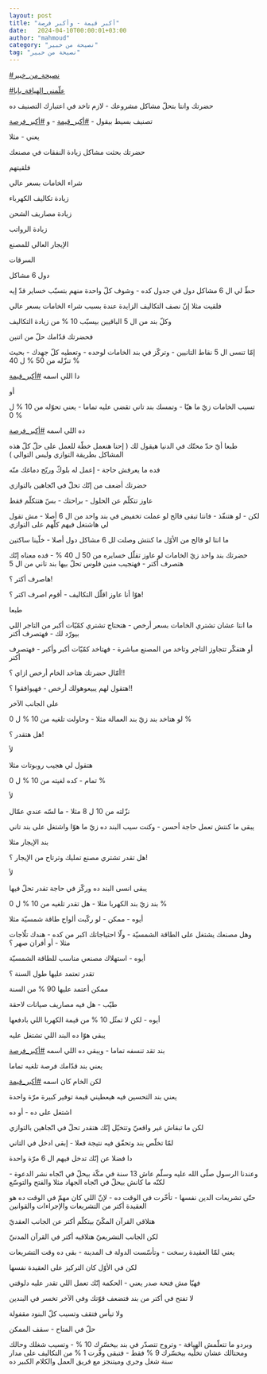 ```yaml
---
layout: post
title: "أكبر قيمة - وأكبر فرصة"
date:   2024-04-10T00:00:01+03:00
author: "mahmoud"
category: "نصيحة من خبير"
tag: "نصيحة من خبير"
---
```



[<u>\#نصيحة\_من\_خبير</u>](https://www.facebook.com/hashtag/%D9%86%D8%B5%D9%8A%D8%AD%D8%A9_%D9%85%D9%86_%D8%AE%D8%A8%D9%8A%D8%B1?__eep__=6&__cft__%5b0%5d=AZX5-Afm2C7QubxWq_QCvdMR4TXG72pXRo-MOWN584EF7U51VPENWPFiBvHjexuRy0LztdknwWH-LAHroN_eIvT1JL5qiyM6Xr2ZH9fMVNmFoVSmRSA_wIdRsIXehaEdxoL5bQQZni-0BvaPx4YKnnoBxhQS-NjyiE_iPKTRICuhKA6WF2LREYzyvG_CzuVnlnY&__tn__=*NK-R)




[<u>\#علّمني\_الهيافة\_يابا</u>](https://www.facebook.com/hashtag/%D8%B9%D9%84%D9%91%D9%85%D9%86%D9%8A_%D8%A7%D9%84%D9%87%D9%8A%D8%A7%D9%81%D8%A9_%D9%8A%D8%A7%D8%A8%D8%A7?__eep__=6&__cft__%5b0%5d=AZX5-Afm2C7QubxWq_QCvdMR4TXG72pXRo-MOWN584EF7U51VPENWPFiBvHjexuRy0LztdknwWH-LAHroN_eIvT1JL5qiyM6Xr2ZH9fMVNmFoVSmRSA_wIdRsIXehaEdxoL5bQQZni-0BvaPx4YKnnoBxhQS-NjyiE_iPKTRICuhKA6WF2LREYzyvG_CzuVnlnY&__tn__=*NK-R)




حضرتك وانتا بتحلّ مشاكل مشروعك - لازم تاخد في اعتبارك
التصنيف ده

تصنيف بسيط بيقول -
[<u>\#أكبر\_قيمة</u>](https://www.facebook.com/hashtag/%D8%A3%D9%83%D8%A8%D8%B1_%D9%82%D9%8A%D9%85%D8%A9?__eep__=6&__cft__%5b0%5d=AZX5-Afm2C7QubxWq_QCvdMR4TXG72pXRo-MOWN584EF7U51VPENWPFiBvHjexuRy0LztdknwWH-LAHroN_eIvT1JL5qiyM6Xr2ZH9fMVNmFoVSmRSA_wIdRsIXehaEdxoL5bQQZni-0BvaPx4YKnnoBxhQS-NjyiE_iPKTRICuhKA6WF2LREYzyvG_CzuVnlnY&__tn__=*NK-R) -
و
[<u>\#أكبر\_فرصة</u>](https://www.facebook.com/hashtag/%D8%A3%D9%83%D8%A8%D8%B1_%D9%81%D8%B1%D8%B5%D8%A9?__eep__=6&__cft__%5b0%5d=AZX5-Afm2C7QubxWq_QCvdMR4TXG72pXRo-MOWN584EF7U51VPENWPFiBvHjexuRy0LztdknwWH-LAHroN_eIvT1JL5qiyM6Xr2ZH9fMVNmFoVSmRSA_wIdRsIXehaEdxoL5bQQZni-0BvaPx4YKnnoBxhQS-NjyiE_iPKTRICuhKA6WF2LREYzyvG_CzuVnlnY&__tn__=*NK-R)




يعني - مثلا

حضرتك بحثت مشاكل زيادة النفقات في مصنعك

فلقيتهم

شراء الخامات بسعر عالي

زيادة تكاليف الكهرباء

زيادة مصاريف الشحن

زيادة الرواتب

الإيجار العالي للمصنع

السرقات




دول 6 مشاكل




حطّ لي ال 6 مشاكل دول في جدول كده - وشوف كلّ واحدة منهم
بتسبّب خساير قدّ إيه

فلقيت مثلا إنّ نصف التكاليف الزايدة عندة بسبب شراء
الخامات بسعر عالي

وكلّ بند من ال 5 الباقيين بيسبّب 10 % من زيادة
التكاليف




فحضرتك قدّامك حلّ من اتنين

إمّا تنسى ال 5 نقاط التانيين - وتركّز في بند الخامات
لوحده - وتعطيه كلّ جهدك - بحيث تنزّله من 50 % ل 40 %

دا اللي اسمه
[<u>\#أكبر\_قيمة</u>](https://www.facebook.com/hashtag/%D8%A3%D9%83%D8%A8%D8%B1_%D9%82%D9%8A%D9%85%D8%A9?__eep__=6&__cft__%5b0%5d=AZX5-Afm2C7QubxWq_QCvdMR4TXG72pXRo-MOWN584EF7U51VPENWPFiBvHjexuRy0LztdknwWH-LAHroN_eIvT1JL5qiyM6Xr2ZH9fMVNmFoVSmRSA_wIdRsIXehaEdxoL5bQQZni-0BvaPx4YKnnoBxhQS-NjyiE_iPKTRICuhKA6WF2LREYzyvG_CzuVnlnY&__tn__=*NK-R)




أو

تسيب الخامات زيّ ما هيّا - وتمسك بند تاني تقضي عليه
تماما - يعني تحوّله من 10 % ل 0 %

ده اللي اسمه
[<u>\#أكبر\_فرصة</u>](https://www.facebook.com/hashtag/%D8%A3%D9%83%D8%A8%D8%B1_%D9%81%D8%B1%D8%B5%D8%A9?__eep__=6&__cft__%5b0%5d=AZX5-Afm2C7QubxWq_QCvdMR4TXG72pXRo-MOWN584EF7U51VPENWPFiBvHjexuRy0LztdknwWH-LAHroN_eIvT1JL5qiyM6Xr2ZH9fMVNmFoVSmRSA_wIdRsIXehaEdxoL5bQQZni-0BvaPx4YKnnoBxhQS-NjyiE_iPKTRICuhKA6WF2LREYzyvG_CzuVnlnY&__tn__=*NK-R)




طبعا أيّ حدّ محنّك في الدنيا هيقول لك ( إحنا هنعمل خطّة
للعمل على حلّ كلّ هذه المشاكل بطريقة التوازي وليس التوالي )

فده ما يعرفش حاجة - إعمل له بلوكّ وريّح دماغك منّه




حضرتك أضعف من إنّك تحلّ في اتّجاهين بالتوازي

عاوز تتكلّم عن الحلول - براحتك - بسّ هتتكلّم فقط

لكن - لو هتنفّذ - فانتا تبقى فالح لو عملت تخفيض في بند
واحد من ال 6 أصلا - مش تقول لي هاشتغل فيهم كلّهم على التوازي

ما انتا لو فالح من الأوّل ما كنتش وصلت لل 6 مشاكل دول
أصلا - خلّينا ساكتين




حضرتك بند واحد زيّ الخامات لو عاوز تقلّل خسايره من 50 ل 40
% - فده معناه إنّك هتصرف أكتر - فهتجيب منين فلوس تحلّ بيها بند تاني من ال
5




هاصرف أكتر ؟!

هوّا أنا عاوز اقلّل التكاليف - أقوم اصرف اكتر ؟!

طبعا

ما انتا عشان تشتري الخامات بسعر أرخص - هتحتاج تشتري
كمّيّات أكبر من التاجر اللي بيورّد لك - فهتصرف أكتر




أو هتفكّر تتجاوز التاجر وتاخد من المصنع مباشرة - فهتاخد
كمّيّات أكبر وأكبر - فهتصرف أكتر




أمّال حضرتك هتاخد الخام أرخص ازاي ؟!!

هتقول لهم يبيعوهولك أرخص - فهيوافقوا ؟!!




على الجانب الآخر

لو هتاخد بند زيّ بند العمالة مثلا - وحاولت تلغيه من 10 %
ل 0 %

هل هتقدر ؟!

لأ




هتقول لي هجيب روبوتات مثلا

تمام - كده لغيته من 10 % ل 0 %

لأ

نزّلته من 10 ل 8 مثلا - ما لسّه عندي عمّال




يبقى ما كنتش تعمل حاجة أحسن - وكنت سيب البند ده زيّ ما
هوّا واشتغل على بند تاني




بند الإيجار مثلا

هل تقدر تشتري مصنع تمليك وترتاح من الإيجار ؟!

لأ

يبقى انسى البند ده وركّز في حاجة تقدر تحلّ فيها




بند زيّ بند الكهربا مثلا - هل تقدر تلغيه من 10 % ل
0 %

أيوه - ممكن - لو ركّبت ألواح طاقة شمسيّة مثلا




وهل مصنعك يشتغل على الطاقة الشمسيّة - ولّا احتياجاتك اكبر
من كده - هندك تلّاجات مثلا - أو أفران صهر ؟

أيوه - استهلاك مصنعي مناسب للطاقة الشمسيّة




تقدر تعتمد عليها طول السنة ؟

ممكن أعتمد عليها 90 % من السنة




طيّب - هل فيه مصاريف صيانات لاحقة

أيوه - لكن لا تمثّل 10 % من قيمة الكهربا اللي
بادفعها




يبقى هوّا ده البند اللي تشتغل عليه

بند تقد تنسفه تماما - ويبقى ده اللي اسمه
[<u>\#أكبر\_فرصة</u>](https://www.facebook.com/hashtag/%D8%A3%D9%83%D8%A8%D8%B1_%D9%81%D8%B1%D8%B5%D8%A9?__eep__=6&__cft__%5b0%5d=AZX5-Afm2C7QubxWq_QCvdMR4TXG72pXRo-MOWN584EF7U51VPENWPFiBvHjexuRy0LztdknwWH-LAHroN_eIvT1JL5qiyM6Xr2ZH9fMVNmFoVSmRSA_wIdRsIXehaEdxoL5bQQZni-0BvaPx4YKnnoBxhQS-NjyiE_iPKTRICuhKA6WF2LREYzyvG_CzuVnlnY&__tn__=*NK-R)

يعني بند قدّامك فرصة تلغيه تماما




لكن الخام كان اسمه
[<u>\#أكبر\_قيمة</u>](https://www.facebook.com/hashtag/%D8%A3%D9%83%D8%A8%D8%B1_%D9%82%D9%8A%D9%85%D8%A9?__eep__=6&__cft__%5b0%5d=AZX5-Afm2C7QubxWq_QCvdMR4TXG72pXRo-MOWN584EF7U51VPENWPFiBvHjexuRy0LztdknwWH-LAHroN_eIvT1JL5qiyM6Xr2ZH9fMVNmFoVSmRSA_wIdRsIXehaEdxoL5bQQZni-0BvaPx4YKnnoBxhQS-NjyiE_iPKTRICuhKA6WF2LREYzyvG_CzuVnlnY&__tn__=*NK-R)

يعني بند التحسين فيه هيعطيني قيمة توفير كبيرة مرّة
واحدة




اشتغل على ده - أو ده




لكن ما تبقاش غير واقعيّ وتتخيّل إنّك هتقدر تحلّ في اتّجاهين
بالتوازي

لمّا تخلّص بند وتحقّق فيه نتيجة فعلا - إبقى ادخل في
التاني

دا فضلا عن إنّك تدخل فيهم ال 6 مرّة واحدة




وعندنا الرسول صلّى الله عليه وسلّم عاش 13 سنة في مكّة بيحلّ
في اتّجاه نشر الدعوة - لكنّه ما كانش بيحلّ في اتّجاه الجهاد مثلا والفتح
والتوسّع

حتّى تشريعات الدين نفسها - تأخّرت في الوقت ده - لإنّ اللي
كان مهمّ في الوقت ده هو العقيدة أكتر من التشريعات والإجراءات
والقوانين




هتلاقي القرآن المكّيّ بيتكلّم أكتر عن الجانب العقديّ

لكن الجانب التشريعيّ هتلاقيه أكتر في القرآن المدنيّ




يعني لمّا العقيدة رسخت - وتأسّست الدولة ف المدينة - بقى ده
وقت التشريعات

لكن في الأوّل كان التركيز على العقيدة نفسها




فهيّا مش فتحة صدر يعني - الحكمة إنّك تعمل اللي تقدر عليه
دلوقتي

لا تفتح في أكتر من بند فتضعف قوّتك وفي الآخر تخسر في
البندين

ولا تيأس فتقف وتسيب كلّ البنود مقفولة

حلّ في المتاح - سقف الممكن




وبردو ما تتعلّمش الهيافة - وتروح تتصدّر في بند بيخسّرك 10
% - وتسيب شغلك وحالك ومحتالك عشان تخلّيه بيخسّرك 9 % فقط - فتبقى وفّرت 1 %
من التكاليف على مدار سنة شغل وجري وميتنجز مع فريق العمل والكلام الكبير
ده
